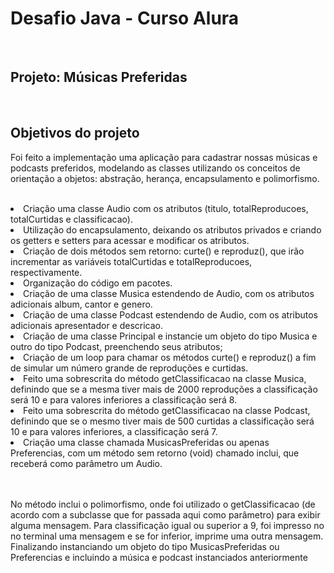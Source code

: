 <h1>Desafio Java - Curso Alura</h1>

<br>

<h2>Projeto: Músicas Preferidas</h2>

<br>

<h2>Objetivos do projeto</h2>
<p>Foi feito a implementação uma aplicação para cadastrar nossas músicas e podcasts preferidos, modelando as classes utilizando os conceitos de orientação a objetos: abstração, herança, encapsulamento e polimorfismo.</p>

<br>
<li> Criação uma classe Audio com os atributos (titulo, totalReproducoes, totalCurtidas e classificacao). </li>
<li> Utilização do encapsulamento, deixando os atributos privados e criando os getters e setters para acessar e modificar os atributos.</li>
<li> Criação de dois métodos sem retorno: curte() e reproduz(), que irão incrementar as variáveis totalCurtidas e totalReproducoes, respectivamente.</li>
<li> Organização do código em pacotes.</li>
<li> Criação de uma classe Musica estendendo de Audio, com os atributos adicionais album, cantor e genero.</li>
<li> Criação de uma classe Podcast estendendo de Audio, com os atributos adicionais apresentador e descricao.</li>
<li> Criação de uma classe Principal e instancie um objeto do tipo Musica e outro do tipo Podcast, preenchendo seus atributos;</li>
<li> Criação de um loop para chamar os métodos curte() e reproduz() a fim de simular um número grande de reproduções e curtidas.</li>
<li> Feito uma sobrescrita do método getClassificacao na classe Musica, definindo que se a mesma tiver mais de 2000 reproduções a classificação será 10 e para valores inferiores a classificação será 8.</li>
<li> Feito uma sobrescrita do método getClassificacao na classe Podcast, definindo que se o mesmo tiver mais de 500 curtidas a classificação será 10 e para valores inferiores, a classificação será 7.</li>
<li> Criação uma classe chamada MusicasPreferidas ou apenas Preferencias, com um método sem retorno (void) chamado inclui, que receberá como parâmetro um Audio.</li>
<br>
<br>
<p> No método inclui o polimorfismo, onde foi utilizado o getClassificacao (de acordo com a subclasse que for passada aqui como parâmetro) para exibir alguma mensagem. Para classificação igual ou superior a 9, foi impresso no no terminal uma mensagem e se for inferior, imprime uma outra mensagem. Finalizando instanciando um objeto do tipo MusicasPreferidas ou Preferencias e incluindo a música e podcast instanciados anteriormente</li>
